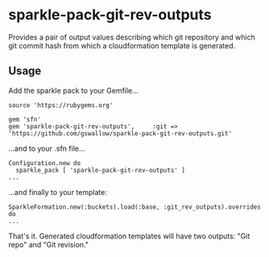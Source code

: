 # sparkle-pack-git-rev-outputs
Provides a pair of output values describing which git repository and which git
commit hash from which a cloudformation template is generated.

## Usage

Add the sparkle pack to your Gemfile...

```
source 'https://rubygems.org'

gem 'sfn'
gem 'sparkle-pack-git-rev-outputs',     :git => 'https://github.com/gswallow/sparkle-pack-git-rev-outputs.git'
```

...and to your .sfn file...

```
Configuration.new do
  sparkle_pack [ 'sparkle-pack-git-rev-outputs' ]
...
```

...and finally to your template:

```
SparkleFormation.new(:buckets).load(:base, :git_rev_outputs).overrides do
...
```

That's it.  Generated cloudformation templates will have two outputs: "Git repo" and "Git revision."
